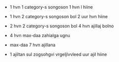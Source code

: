- 1 hvn 1 category-s songoson 1 hvn l hiine
- 1 hvn 2 category-s songoson bol 2 uur hvn hiine
- 2 hvn 2 category-s songoson bol 4 hvn ajillaj bolno

- 4 hvn max-daa zahialga ugnu
- max-daa 7 hvn ajillana
- 1 ajiltan sul zogsohgvi vrgeljlvvleed uur ajil hiine
